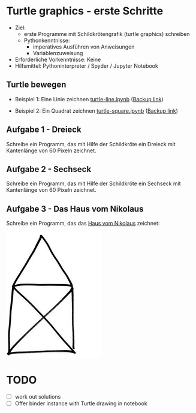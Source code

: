 # Turtle graphics - erste Schritte

- Ziel:
  - erste Programme mit Schildkrötengrafik (turtle graphics) schreiben
  - Pythonkenntnisse:
    - imperatives Ausführen von Anweisungen
    - Variablenzuweisung
- Erforderliche Vorkenntnisse: Keine
- Hilfsmittel: Pythoninterpreter / Spyder / Jupyter Notebook

## Turtle bewegen

- Beispiel 1: Eine Linie zeichnen [turtle-line.ipynb](turtle-line.ipynb) ([Backup link](https://nbviewer.jupyter.org/github/fangohr/jrg/blob/master/03-turtle/turtle-line.ipynb))

- Beispiel 2: Ein Quadrat zeichnen [turtle-square.ipynb](turtle-square.ipynb) ([Backup link](https://nbviewer.jupyter.org/github/fangohr/jrg/blob/master/03-turtle/turtle-square.ipynb))

## Aufgabe 1 - Dreieck

Schreibe ein Programm, das mit Hilfe der Schildkröte ein Dreieck mit
Kantenlänge von 60 Pixeln zeichnet.

## Aufgabe 2 - Sechseck

Schreibe ein Programm, das mit Hilfe der Schildkröte ein Sechseck mit
Kantenlänge von 60 Pixeln zeichnet.

## Aufgabe 3 - Das Haus vom Nikolaus

Schreibe ein Programm, das das [Haus vom
Nikolaus](https://de.wikipedia.org/wiki/Haus_vom_Nikolaus) zeichnet:

![Haus vom Nikolaus](haus-vom-nikolaus.jpeg)


# TODO

- [ ] work out solutions
- [ ] Offer binder instance with Turtle drawing in notebook
